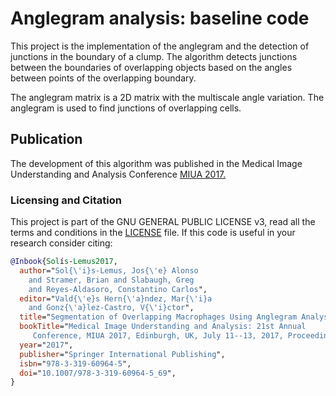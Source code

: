 # Anglegram analysis: baseline code
This project is the implementation of the anglegram and the detection
of junctions in the boundary of a clump.
The algorithm detects junctions between the boundaries of overlapping
objects based on the angles between points of the overlapping
boundary.

The anglegram matrix is a 2D matrix with the multiscale angle variation.
The anglegram is used to find junctions of overlapping cells.

## Publication
The development of this algorithm was published in the Medical Image
Understanding and Analysis Conference
[MIUA 2017.](https://doi.org/10.1007/978-3-319-60964-5_69)


### Licensing and Citation
This project is part of the GNU GENERAL PUBLIC LICENSE v3, read all the
terms and conditions in the [LICENSE](./LICENSE) file. If this code
is useful in your research consider citing:
```BibTeX
@Inbook{Solís-Lemus2017,
  author="Sol{\'i}s-Lemus, Jos{\'e} Alonso
    and Stramer, Brian and Slabaugh, Greg
    and Reyes-Aldasoro, Constantino Carlos",
  editor="Vald{\'e}s Hern{\'a}ndez, Mar{\'i}a
    and Gonz{\'a}lez-Castro, V{\'i}ctor",
  title="Segmentation of Overlapping Macrophages Using Anglegram Analysis",
  bookTitle="Medical Image Understanding and Analysis: 21st Annual 
     Conference, MIUA 2017, Edinburgh, UK, July 11--13, 2017, Proceedings",
  year="2017",
  publisher="Springer International Publishing",
  isbn="978-3-319-60964-5",
  doi="10.1007/978-3-319-60964-5_69",
}
```
